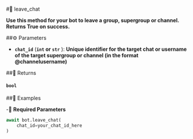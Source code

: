 #🔧 leave_chat

**Use this method for your bot to leave a group, supergroup or channel. Returns True on success.**

##⚙️ Parameters

- **`chat_id`** (**`int` or `str`** ): **Unique identifier for the target chat or username of the target supergroup or channel (in the format @channelusername)**

##📲 Returns

#### `bool`

##📀 Examples

-🪫 **Required Parameters**

```python
await bot.leave_chat(
    chat_id=your_chat_id_here
)
```
